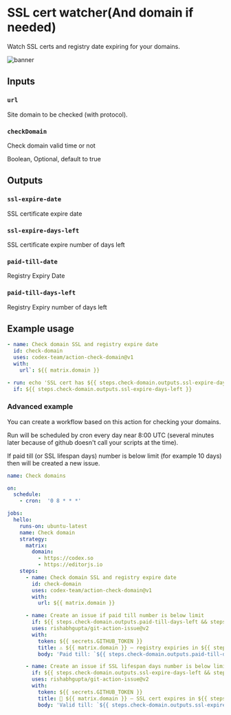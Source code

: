 # SSL cert watcher(And domain if needed)

Watch SSL certs and registry date expiring for your domains.

![banner](./assets/banner.png)

## Inputs

### `url`

Site domain to be checked (with protocol).

### `checkDomain`

Check domain valid time or not

Boolean, Optional, default to true

## Outputs

### `ssl-expire-date`

SSL certificate expire date

### `ssl-expire-days-left`

SSL certificate expire number of days left

### `paid-till-date`

Registry Expiry Date

### `paid-till-days-left`

Registry Expiry number of days left

## Example usage

```yaml
- name: Check domain SSL and registry expire date
  id: check-domain
  uses: codex-team/action-check-domain@v1
  with:
    url`: ${{ matrix.domain }}

- run: echo 'SSL cert has ${{ steps.check-domain.outputs.ssl-expire-days-left }} days left'
  if: ${{ steps.check-domain.outputs.ssl-expire-days-left }}
```

### Advanced example

You can create a workflow based on this action for checking your domains.

Run will be scheduled by cron every day near 8:00 UTC (several minutes later because of github doesn't call your scripts at the time).

If paid till (or SSL lifespan days) number is below limit (for example 10 days) then will be created a new issue.

```yaml
name: Check domains

on:
  schedule:
    - cron:  '0 8 * * *'

jobs:
  hello:
    runs-on: ubuntu-latest
    name: Check domain
    strategy:
      matrix:
        domain:
          - https://codex.so
          - https://editorjs.io
    steps:
      - name: Check domain SSL and registry expire date
        id: check-domain
        uses: codex-team/action-check-domain@v1
        with:
          url: ${{ matrix.domain }}

      - name: Create an issue if paid till number is below limit 
        if: ${{ steps.check-domain.outputs.paid-till-days-left && steps.check-domain.outputs.paid-till-days-left < 10 }}
        uses: rishabhgupta/git-action-issue@v2
        with:
          token: ${{ secrets.GITHUB_TOKEN }}
          title: ⚠️ ${{ matrix.domain }} — registry expiries in ${{ steps.check-domain.outputs.paid-till-days-left }} days
          body: 'Paid till: `${{ steps.check-domain.outputs.paid-till-date }}`'

      - name: Create an issue if SSL lifespan days number is below limit 
        if: ${{ steps.check-domain.outputs.ssl-expire-days-left && steps.check-domain.outputs.ssl-expire-days-left < 10 }}
        uses: rishabhgupta/git-action-issue@v2
        with:
          token: ${{ secrets.GITHUB_TOKEN }}
          title: 🧨 ${{ matrix.domain }} — SSL cert expires in ${{ steps.check-domain.outputs.ssl-expire-days-left }} days
          body: 'Valid till: `${{ steps.check-domain.outputs.ssl-expire-date }}`'
``` 
